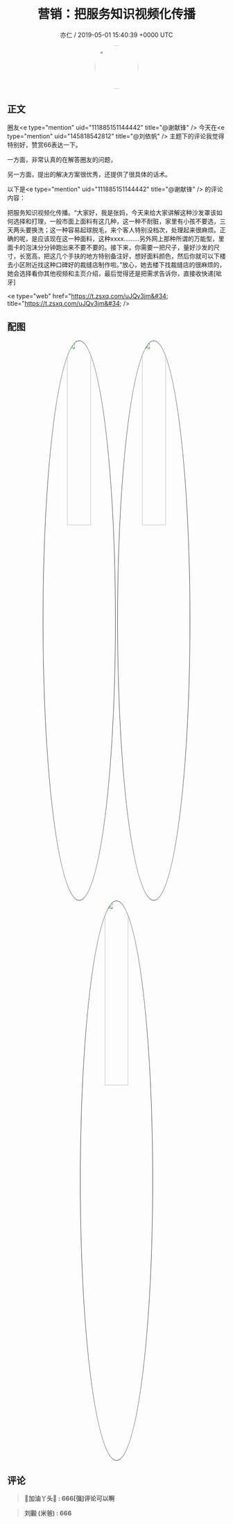 <h1 align="center">营销：把服务知识视频化传播</h1>
<p align="center">
    <a>亦仁 / 2019-05-01 15:40:39 &#43;0000 UTC</a>
</p>

<div align="center">
    <img src="https://images.zsxq.com/Fn3NQqCN8nuGF86yZPXSbEsl0mb3?e=1590940799&amp;token=kIxbL07-8jAj8w1n4s9zv64FuZZNEATmlU_Vm6zD:pfbNc8W3hS0oYG_hyXXh_rHMHuc=" width="100" height="100" style="border:1px solid;border-radius:50%; color:#ffffff"/>
</div>

## 正文

<div>
圈友&lt;e type=&#34;mention&#34; uid=&#34;111885151144442&#34; title=&#34;@谢献锋&#34; /&gt;     今天在&lt;e type=&#34;mention&#34; uid=&#34;145818542812&#34; title=&#34;@刘依帆&#34; /&gt;     主题下的评论我觉得特别好，赞赏66表达一下。

一方面，非常认真的在解答圈友的问题，

另一方面，提出的解决方案很优秀，还提供了很具体的话术。

以下是&lt;e type=&#34;mention&#34; uid=&#34;111885151144442&#34; title=&#34;@谢献锋&#34; /&gt;     的评论内容： 

把服务知识视频化传播。“大家好，我是张妈，今天来给大家讲解这种沙发罩该如何选择和打理，一般市面上面料有这几种，这一种不耐脏，家里有小孩不要选，三天两头要换洗；这一种容易起球脱毛，来个客人特别没档次，处理起来很麻烦。正确的呢，是应该现在这一种面料，这种xxxx………另外网上那种所谓的万能型，里面卡的泡沫分分钟跑出来不要不要的。接下来，你需要一把尺子，量好沙发的尺寸，长宽高，把这几个手扶的地方特别备注好，想好面料颜色，然后你就可以下楼去小区附近找这种口碑好的裁缝店制作啦。”放心，她去楼下找裁缝店的很麻烦的，她会选择看你其他视频和主页介绍，最后觉得还是把需求告诉你，直接收快递[呲牙]

&lt;e type=&#34;web&#34; href=&#34;https://t.zsxq.com/uJQv3jm&#34; title=&#34;https://t.zsxq.com/uJQv3jm&#34; /&gt;
</div>

## 配图
<div class="image" align="center">

<img src="https://images.zsxq.com/FoVKWQyT2Y40LVC-w7EEjp2VBkAv?imageMogr2/auto-orient/thumbnail/800x/format/jpg/blur/1x0/quality/75&amp;e=1590940799&amp;token=kIxbL07-8jAj8w1n4s9zv64FuZZNEATmlU_Vm6zD:NborIBQZfc5HYvnK9FlQyUb0VEE=" width="33%" height="33%" style="border:1px solid;border-radius:50%; color:#3c3f41"/>

<img src="https://images.zsxq.com/FukjX0DPLmRuPGpmXl3L9jHXx7w-?imageMogr2/auto-orient/thumbnail/800x/format/jpg/blur/1x0/quality/75&amp;e=1590940799&amp;token=kIxbL07-8jAj8w1n4s9zv64FuZZNEATmlU_Vm6zD:mgwEozIX4D5Dsokw1baAlWTMAc4=" width="33%" height="33%" style="border:1px solid;border-radius:50%; color:#3c3f41"/>

<img src="https://images.zsxq.com/Fu57D3X7FCTN_ZixKGBCbIj--nlM?imageMogr2/auto-orient/thumbnail/800x/format/jpg/blur/1x0/quality/75&amp;e=1590940799&amp;token=kIxbL07-8jAj8w1n4s9zv64FuZZNEATmlU_Vm6zD:9l7cMlO6xsPqwAWRgNczAwFDESk=" width="33%" height="33%" style="border:1px solid;border-radius:50%; color:#3c3f41"/>

</div>

## 评论

<div align="left">
<div>

<blockquote >
<span> <strong>📖加油丫头💝 : 666[强]评论可以啊 </strong></span>
</blockquote>

<blockquote >
<span> <strong>刘毅 (米爸) : 666 </strong></span>
</blockquote>

</div>
</div>